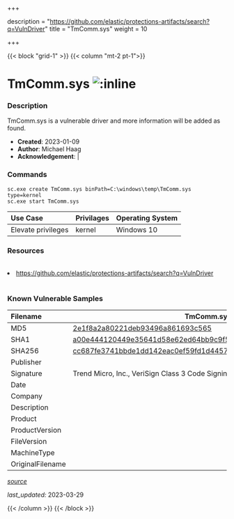 +++

description = "https://github.com/elastic/protections-artifacts/search?q=VulnDriver"
title = "TmComm.sys"
weight = 10

+++


{{< block "grid-1" >}}
{{< column "mt-2 pt-1">}}


# TmComm.sys ![:inline](/images/twitter_verified.png) 


### Description

TmComm.sys is a vulnerable driver and more information will be added as found.

- **Created**: 2023-01-09
- **Author**: Michael Haag
- **Acknowledgement**:  | [](https://twitter.com/)

### Commands

```
sc.exe create TmComm.sys binPath=C:\windows\temp\TmComm.sys type=kernel
sc.exe start TmComm.sys
```

| Use Case | Privilages | Operating System | 
|:---- | ---- | ---- |
| Elevate privileges | kernel | Windows 10 |

### Resources
<br>
<li><a href=" https://github.com/elastic/protections-artifacts/search?q=VulnDriver"> https://github.com/elastic/protections-artifacts/search?q=VulnDriver</a></li>
<br>

### Known Vulnerable Samples

| Filename | TmComm.sys |
|:---- | ---- | 
| MD5 | <a href="https://www.virustotal.com/gui/file/2e1f8a2a80221deb93496a861693c565">2e1f8a2a80221deb93496a861693c565</a> |
| SHA1 | <a href="https://www.virustotal.com/gui/file/a00e444120449e35641d58e62ed64bb9c9f518d2">a00e444120449e35641d58e62ed64bb9c9f518d2</a> |
| SHA256 | <a href="https://www.virustotal.com/gui/file/cc687fe3741bbde1dd142eac0ef59fd1d4457daee43cdde23bb162ef28d04e64">cc687fe3741bbde1dd142eac0ef59fd1d4457daee43cdde23bb162ef28d04e64</a> |
| Publisher |  |
| Signature | Trend Micro, Inc., VeriSign Class 3 Code Signing 2010 CA, VeriSign   |
| Date |  |
| Company |  |
| Description |  |
| Product |  |
| ProductVersion |  |
| FileVersion |  |
| MachineType |  |
| OriginalFilename |  |



[*source*](https://github.com/magicsword-io/LOLDrivers/tree/main/yaml/tmcomm.sys.yml)

*last_updated:* 2023-03-29








{{< /column >}}
{{< /block >}}
